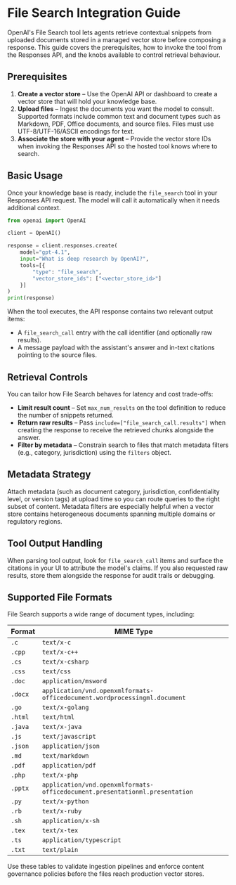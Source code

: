 # File Search Integration Guide

OpenAI's File Search tool lets agents retrieve contextual snippets from uploaded documents stored in a managed vector store before composing a response. This guide covers the prerequisites, how to invoke the tool from the Responses API, and the knobs available to control retrieval behaviour.

## Prerequisites

1. **Create a vector store** – Use the OpenAI API or dashboard to create a vector store that will hold your knowledge base.
2. **Upload files** – Ingest the documents you want the model to consult. Supported formats include common text and document types such as Markdown, PDF, Office documents, and source files. Files must use UTF-8/UTF-16/ASCII encodings for text.
3. **Associate the store with your agent** – Provide the vector store IDs when invoking the Responses API so the hosted tool knows where to search.

## Basic Usage

Once your knowledge base is ready, include the `file_search` tool in your Responses API request. The model will call it automatically when it needs additional context.

```python
from openai import OpenAI

client = OpenAI()

response = client.responses.create(
    model="gpt-4.1",
    input="What is deep research by OpenAI?",
    tools=[{
        "type": "file_search",
        "vector_store_ids": ["<vector_store_id>"]
    }]
)
print(response)
```

When the tool executes, the API response contains two relevant output items:

- A `file_search_call` entry with the call identifier (and optionally raw results).
- A message payload with the assistant's answer and in-text citations pointing to the source files.

## Retrieval Controls

You can tailor how File Search behaves for latency and cost trade-offs:

- **Limit result count** – Set `max_num_results` on the tool definition to reduce the number of snippets returned.
- **Return raw results** – Pass `include=["file_search_call.results"]` when creating the response to receive the retrieved chunks alongside the answer.
- **Filter by metadata** – Constrain search to files that match metadata filters (e.g., category, jurisdiction) using the `filters` object.

## Metadata Strategy

Attach metadata (such as document category, jurisdiction, confidentiality level, or version tags) at upload time so you can route queries to the right subset of content. Metadata filters are especially helpful when a vector store contains heterogeneous documents spanning multiple domains or regulatory regions.

## Tool Output Handling

When parsing tool output, look for `file_search_call` items and surface the citations in your UI to attribute the model's claims. If you also requested raw results, store them alongside the response for audit trails or debugging.

## Supported File Formats

File Search supports a wide range of document types, including:

| Format | MIME Type |
| --- | --- |
| `.c` | `text/x-c` |
| `.cpp` | `text/x-c++` |
| `.cs` | `text/x-csharp` |
| `.css` | `text/css` |
| `.doc` | `application/msword` |
| `.docx` | `application/vnd.openxmlformats-officedocument.wordprocessingml.document` |
| `.go` | `text/x-golang` |
| `.html` | `text/html` |
| `.java` | `text/x-java` |
| `.js` | `text/javascript` |
| `.json` | `application/json` |
| `.md` | `text/markdown` |
| `.pdf` | `application/pdf` |
| `.php` | `text/x-php` |
| `.pptx` | `application/vnd.openxmlformats-officedocument.presentationml.presentation` |
| `.py` | `text/x-python` |
| `.rb` | `text/x-ruby` |
| `.sh` | `application/x-sh` |
| `.tex` | `text/x-tex` |
| `.ts` | `application/typescript` |
| `.txt` | `text/plain` |

Use these tables to validate ingestion pipelines and enforce content governance policies before the files reach production vector stores.
